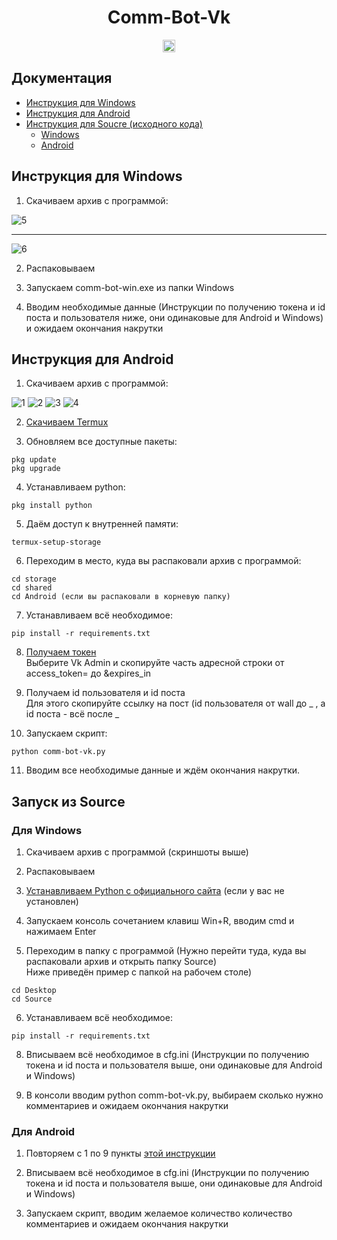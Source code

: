 <h1 align="center">Comm-Bot-Vk</h1>

<p align="center">
<a href="https://github.com/blackcatprog/folder_icons/blob/main/LICENSE"><img alt="LICENSE" src="https://img.shields.io/github/license/tjackenpacken/taskbar-groups?style=for-the-badge" height="20"/></a> 
</p>

## Документация

* [Инструкция для Windows](#win-instruct)
* [Инструкция для Android](#andro-instruct)
* [Инструкция для Soucre (исходного кода)](#source-instruct)
	* [Windows](#source-win-instruct)
	* [Android](#source-andro-instruct)

## Инструкция для Windows <a name="win-instruct"></a>

1) Скачиваем архив с программой:

![5](img/5.png)

<hr>

![6](img/6.png)

2) Распаковываем

3) Запускаем comm-bot-win.exe из папки Windows

4) Вводим необходимые данные (Инструкции по получению токена и id поста и пользователя ниже, они одинаковые для Android и Windows) и ожидаем окончания накрутки

## Инструкция для Android <a name="andro-instruct"></a>

1) Скачиваем архив с программой:

![1](img/1.png)
![2](img/2.png)
![3](img/3.png)
![4](img/4.png)

2) [Скачиваем Termux](https://play.google.com/store/apps/details?id=com.termux "Скачать Termux")

3) Обновляем все доступные пакеты:

```
pkg update
pkg upgrade
```

4) Устанавливаем python:

```
pkg install python
```

5) Даём доступ к внутренней памяти:

```
termux-setup-storage
```

6) Переходим в место, куда вы распаковали архив с программой:

```
cd storage
cd shared
cd Android (если вы распаковали в корневую папку)
```

7) Устанавливаем всё необходимое:

```
pip install -r requirements.txt
```

8) [Получаем токен](https://vkhost.github.io "Получить токен")<br>Выберите Vk Admin и скопируйте часть адресной строки от access_token= до &expires_in

9) Получаем id пользователя и id поста<br>Для этого скопируйте ссылку на пост (id пользователя от wall до _ , а id поста - всё после _

10) Запускаем скрипт:

```
python comm-bot-vk.py
```

11) Вводим все необходимые данные и ждём окончания накрутки.

## Запуск из Source <a name="source-instruct"></a>

### Для Windows <a name="source-win-instruct"></a>

1) Скачиваем архив с программой (скриншоты выше)

2) Распаковываем

3) [Устанавливаем Python с официального сайта](https://python.org "Установить Python") (если у вас не установлен)

4) Запускаем консоль сочетанием клавиш Win+R, вводим cmd и нажимаем Enter

5) Переходим в папку с программой (Нужно перейти туда, куда вы распаковали архив и открыть папку Source)<br>Ниже приведён пример с папкой на рабочем столе)

```
cd Desktop
cd Source
```

6)  Устанавливаем всё необходимое:

```
pip install -r requirements.txt
```

8) Вписываем всё необходимое в cfg.ini (Инструкции по получению токена и id поста и пользователя выше, они одинаковые для Android и Windows)

9) В консоли вводим python comm-bot-vk.py, выбираем сколько нужно комментариев и ожидаем окончания накрутки

###  Для Android <a name="source-andro-instruct"></a>

1) Повторяем с 1 по 9 пункты [этой инструкции](#andro-instruct)

2) Вписываем всё необходимое в cfg.ini (Инструкции по получению токена и id поста и пользователя выше, они одинаковые для Android и Windows)

3) Запускаем скрипт, вводим желаемое количество количество комментариев и ожидаем окончания накрутки
